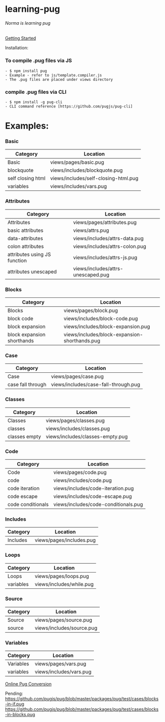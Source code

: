# learning-pug
###### Norma is learning pug

[Getting Started](https://pugjs.org/api/getting-started.html)

Installation:

### To compile .pug files via JS
    - $ npm install pug
    - Example - refer to js/template.compiler.js
    - The .pug files are placed under views directory

### compile .pug files via CLI
    - $ npm install -g pug-cli
    - CLI command reference [https://github.com/pugjs/pug-cli]

# Examples:

### Basic
| Category | Location |
| ------ | ------ |
| Basic | views/pages/basic.pug |
| blockquote | views/includes/blockquote.pug |
| self closing html | views/includes/self-closing-html.pug |
| variables | views/includes/vars.pug |


### Attributes
| Category | Location |
| ------ | ------ |
| Attributes | views/pages/attributes.pug |
| basic attributes | views/attrs.pug |
| data-attributes | views/includes/attrs-data.pug |
| colon attributes | views/includes/attrs-colon.pug |
| attributes using JS function | views/includes/attrs-js.pug |
| attributes unescaped | views/includes/attrs-unescaped.pug |


### Blocks
| Category | Location |
| ------ | ------ |
| Blocks | views/pages/block.pug |
| block code | views/includes/block-code.pug |
| block expansion | views/includes/block-expansion.pug |
| block expansion shorthands | views/includes/block-expansion-shorthands.pug |


### Case
| Category | Location |
| ------ | ------ |
| Case | views/pages/case.pug |
| case fall through | views/includes/case-fall-through.pug |


### Classes
| Category | Location |
| ------ | ------ |
| Classes | views/pages/classes.pug |
| classes | views/includes/classes.pug |
| classes empty | views/includes/classes-empty.pug |


### Code
| Category | Location |
| ------ | ------ |
| Code | views/pages/code.pug |
| code | views/includes/code.pug |
| code iteration | views/includes/code-iteration.pug |
| code escape | views/includes/code-escape.pug |
| code conditionals | views/includes/code-conditionals.pug |


### Includes
| Category | Location |
| ------ | ------ |
| Includes | views/pages/includes.pug |


### Loops
| Category | Location |
| ------ | ------ |
| Loops | views/pages/loops.pug |
| variables | views/includes/while.pug |


### Source
| Category | Location |
| ------ | ------ |
| Source | views/pages/source.pug |
| source | views/includes/source.pug |


### Variables
| Category | Location |
| ------ | ------ |
| Variables | views/pages/vars.pug |
| variables | views/includes/vars.pug |


[Online Pug Conversion](https://pughtml.com/)

Pending:
https://github.com/pugjs/pug/blob/master/packages/pug/test/cases/blocks-in-if.pug
https://github.com/pugjs/pug/blob/master/packages/pug/test/cases/blocks-in-blocks.pug